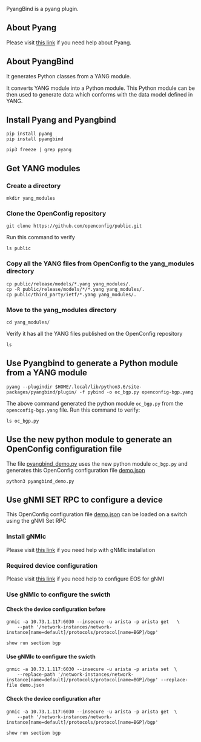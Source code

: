 
PyangBind is a pyang plugin.

## About Pyang

Please visit [this link](../pyang/index.md) if you need help about Pyang.

## About PyangBind

It generates Python classes from a YANG module.

It converts YANG module into a Python module.
This Python module can be then used to generate data which conforms with the data model defined in YANG.

## Install Pyang and Pyangbind

```shell
pip install pyang
pip install pyangbind
```

```shell
pip3 freeze | grep pyang
```

## Get YANG modules

### Create a directory

```shell
mkdir yang_modules
```

### Clone the OpenConfig repository

```shell
git clone https://github.com/openconfig/public.git
```

Run this command to verify

```shell
ls public
```

### Copy all the YANG files from OpenConfig to the yang_modules directory

```shell
cp public/release/models/*.yang yang_modules/.
cp -R public/release/models/*/*.yang yang_modules/.
cp public/third_party/ietf/*.yang yang_modules/.
```

### Move to the yang_modules directory

```shell
cd yang_modules/
```

Verify it has all the YANG files published on the OpenConfig repository

```shell
ls
```

## Use Pyangbind to generate a Python module from a YANG module

```shell
pyang --plugindir $HOME/.local/lib/python3.6/site-packages/pyangbind/plugin/ -f pybind -o oc_bgp.py openconfig-bgp.yang
```

The above command generated the python module `oc_bgp.py` from the `openconfig-bgp.yang` file.
Run this command to verify:

```shell
ls oc_bgp.py
```

## Use the new python module to generate an OpenConfig configuration file

The file [pyangbind_demo.py](https://github.com/aristanetworks/openmgmt/tree/main/src/pyangbind/pyangbind_demo.py) uses the new python module `oc_bgp.py` and generates this OpenConfig configuration file [demo.json](demo.json)

```shell
python3 pyangbind_demo.py
```

## Use gNMI SET RPC to configure a device

This OpenConfig configuration file [demo.json](demo.json) can be loaded on a switch using the gNMI Set RPC
### Install gNMIc

Please visit [this link](../gnmi-clients/gnmic/index.md) if you need help with gNMIc installation
### Required device configuration

Please visit [this link](../gnmi-clients/gnmic/index.md) if you need help to configure EOS for gNMI

### Use gNMIc to configure the swicth
#### Check the device configuration before

```shell
gnmic -a 10.73.1.117:6030 --insecure -u arista -p arista get   \
    --path '/network-instances/network-instance[name=default]/protocols/protocol[name=BGP]/bgp'
```

```shell
show run section bgp
```

#### Use gNMIc to configure the swicth

```shell
gnmic -a 10.73.1.117:6030 --insecure -u arista -p arista set  \
    --replace-path '/network-instances/network-instance[name=default]/protocols/protocol[name=BGP]/bgp' --replace-file demo.json
```

#### Check the device configuration after

```shell
gnmic -a 10.73.1.117:6030 --insecure -u arista -p arista get  \
    --path '/network-instances/network-instance[name=default]/protocols/protocol[name=BGP]/bgp'
```

```shell
show run section bgp
```
